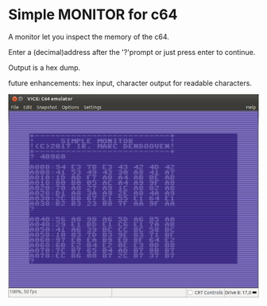 # Simple MONITOR for c64
A monitor let you inspect the memory of the c64.

Enter a (decimal)address after the '?'prompt or just press enter to continue.

Output is a hex dump.

future enhancements: hex input, character output for readable characters.

![Monitor](./c64_monitor.png)
